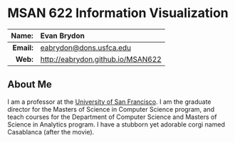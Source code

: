 
MSAN 622 Information Visualization
==================================

|  **Name:** | Evan Brydon           |
|-----------:|:-----------------------|
| **Email:** | <eabrydon@dons.usfca.edu> |
|   **Web:** | <http://eabrydon.github.io/MSAN622> |

## About Me ##

I am a professor at the [University of San Francisco](http://www.usfca.edu/). I am the graduate director for the Masters of Science in Computer Science program, and teach courses for the Department of Computer Science and Masters of Science in Analytics program. I have a stubborn yet adorable corgi named Casablanca (after the movie).
